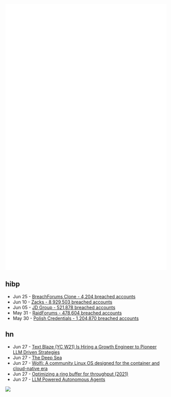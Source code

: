 ![Metrics](https://raw.githubusercontent.com/phixion/phixion/master/metrics.svg)

## hibp

<!--
for https://github.com/phixion/phixion/blob/main/.github/workflows/feeds.yml
-->
<!--START_SECTION:haveibeenpwnd-->
- Jun 25 - [BreachForums Clone - 4,204 breached accounts](https://haveibeenpwned.com/PwnedWebsites#BreachForumsClone)
- Jun 10 - [Zacks - 8,929,503 breached accounts](https://haveibeenpwned.com/PwnedWebsites#Zacks)
- Jun 05 - [JD Group - 521,878 breached accounts](https://haveibeenpwned.com/PwnedWebsites#JDGroup)
- May 31 - [RaidForums - 478,604 breached accounts](https://haveibeenpwned.com/PwnedWebsites#RaidForums)
- May 30 - [Polish Credentials - 1,204,870 breached accounts](https://haveibeenpwned.com/PwnedWebsites#PolishCredentials)
<!--END_SECTION:haveibeenpwnd-->

## hn

<!--
for https://github.com/phixion/phixion/blob/main/.github/workflows/feeds.yml
-->
<!--START_SECTION:hn-->
- Jun 27 - [Text Blaze (YC W21) Is Hiring a Growth Engineer to Pioneer LLM Driven Strategies](https://news.ycombinator.com/item?id=36491647)
- Jun 27 - [The Deep Sea](https://neal.fun/deep-sea/)
- Jun 27 - [Wolfi: A community Linux OS designed for the container and cloud-native era](https://github.com/wolfi-dev)
- Jun 27 - [Optimizing a ring buffer for throughput (2021)](https://rigtorp.se/ringbuffer/)
- Jun 27 - [LLM Powered Autonomous Agents](https://lilianweng.github.io/posts/2023-06-23-agent/)
<!--END_SECTION:hn-->

<!--
for https://yhype.me
-->
![](https://hit.yhype.me/github/profile?user_id=13013670)

